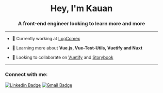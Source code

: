 <h1 align="center">Hey, I'm Kauan</h1>
<h3 align="center">A front-end engineer looking to learn more and more</h3>

---
- 🔭 Currently working at [LogComex](https://www.logcomex.com/)

- 🌱 Learning more about **Vue.js, Vue-Test-Utils, Vuetify and Nuxt**

- 👯 Looking to collaborate on [Vuetify](https://github.com/vuetifyjs/vuetify) and [Storybook](https://github.com/storybookjs/storybook)

---
<h3 align="left">Connect with me:</h3>

[![Linkedin Badge](https://img.shields.io/badge/-LinkedIn-blue?style=flat-square&logo=Linkedin&logoColor=white&link=https://www.linkedin.com/in/k-schaeffer/)](https://www.linkedin.com/in/k-schaeffer/)
[![Gmail Badge](https://img.shields.io/badge/-Gmail-c14438?style=flat-square&logo=Gmail&logoColor=white&link=mailto:kcb.schaeffer@gmail.com)](mailto:kcb.schaeffer@gmail.com)
